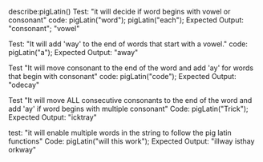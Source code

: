 describe:pigLatin()
Test: "it will decide if word begins with vowel or consonant"
code: pigLatin("word"); pigLatin("each");
Expected Output: "consonant"; "vowel"

Test: "It will add 'way' to the end of words that start with a vowel."
code: pigLatin("a");
Expected Output: "away"

Test "It will move consonant to the end of the word and add 'ay' for words that begin with consonant"
code: pigLatin("code");
Expected Output: "odecay"

Test "It will move ALL consecutive consonants to the end of the word and add 'ay' if word begins with multiple consonant"
Code: pigLatin("Trick");
Expected Output: "icktray"

test: "it will enable multiple words in the string to follow the pig latin functions"
Code: pigLatin("will this work");
Expected Output: "illway isthay orkway"





